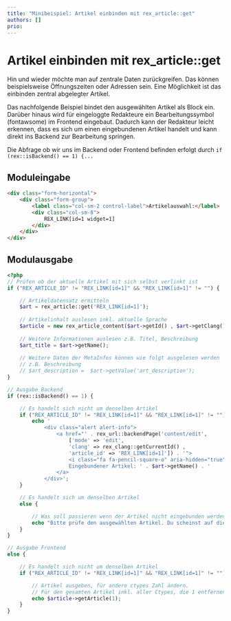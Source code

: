 ```yaml
---
title: "Minibeispiel: Artikel einbinden mit rex_article::get"
authors: []
prio:
---
```


# Artikel einbinden mit rex_article::get

Hin und wieder möchte man auf zentrale Daten zurückgreifen. Das können beispielsweise Öffnungszeiten oder Adressen sein. 
Eine Möglichkeit ist das einbinden zentral abgelegter Artikel. 

Das nachfolgende Beispiel bindet den ausgewählten Artikel als Block ein. Darüber hinaus wird für eingeloggte Redakteure ein Bearbeitungssymbol (fontawsome) im Frontend eingebaut. Dadurch kann der Redakteur leicht erkennen, dass es sich um einen eingebundenen Artikel handelt und kann direkt ins Backend zur Bearbeitung springen. 

Die Abfrage ob wir uns im Backend oder Frontend befinden erfolgt durch `if (rex::isBackend() == 1) {...`

## Moduleingabe

```html
<div class="form-horizontal">
	<div class="form-group">
		<label class="col-sm-2 control-label">Artikelauswahl:</label>
		<div class="col-sm-8">
			REX_LINK[id=1 widget=1]
		</div>
	</div>
</div>
```

## Modulausgabe

```php
<?php
// Prüfen ob der aktuelle Artikel mit sich selbst verlinkt ist
if ("REX_ARTICLE_ID" != "REX_LINK[id=1]" && "REX_LINK[id=1]" != "") {

	// Artikeldatensatz ermitteln
	$art = rex_article::get('REX_LINK[id=1]');
	
	// Artikelinhalt auslesen inkl. aktuelle Sprache
	$article = new rex_article_content($art->getId() , $art->getClang());
	
	// Weitere Informationen auslesen z.B. Titel, Beschreibung
	$art_title = $art->getName();
	
	// Weitere Daten der MetaInfos können wie folgt ausgelesen werden
	// z.B. Beschreibung
	// $art_description =  $art->getValue('art_description');
}

// Ausgabe Backend
if (rex::isBackend() == 1) {

	// Es handelt sich nicht um denselben Artikel
	if ("REX_ARTICLE_ID" != "REX_LINK[id=1]" && "REX_LINK[id=1]" != "") {
		echo '
			<div class="alert alert-info">
				<a href="' . rex_url::backendPage('content/edit',
					['mode' => 'edit',
					'clang' => rex_clang::getCurrentId() ,
					'article_id' => 'REX_LINK[id=1]']) . '">
					<i class="fa fa-pencil-square-o" aria-hidden="true"></i>
					Eingebundener Artikel: ' . $art->getName() . '
				</a>
			</div>';
	}

	// Es handelt sich um denselben Artikel
	else {

		// Was soll passieren wenn der Artikel nicht eingebunden werden kann?
		echo "Bitte prüfe den ausgewählten Artikel. Du scheinst auf diesen Artikel hier zu verlinken.";
	}
}

// Ausgabe Frontend
else {

	// Es handelt sich nicht um denselben Artikel
	if ("REX_ARTICLE_ID" != "REX_LINK[id=1]" && "REX_LINK[id=1]" != "") {

		// Artikel ausgeben, für andere ctypes Zahl ändern.
		// Für den gesamten Artikel inkl. aller Ctypes, die 1 entfernen
		echo $article->getArticle(1);
	}
}
```
